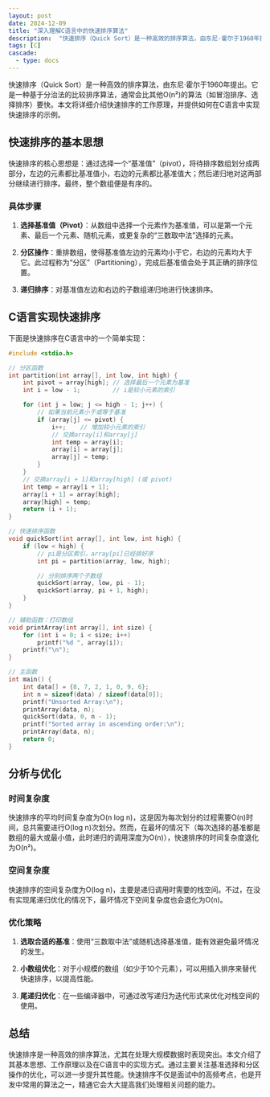 ```yaml
---
layout: post
date: 2024-12-09
title: "深入理解C语言中的快速排序算法"
description:  "快速排序（Quick Sort）是一种高效的排序算法，由东尼·霍尔于1960年提出。它是一种基于分治法的比较排序算法，通常会比其他O(n²)的算法（如冒泡排序、选择排序）要快。本文将详细介绍快速排序的工作原理，并提供如何在C语言中实现快速排序的示例。"
tags: [C]
cascade:
  - type: docs
---
```


快速排序（Quick Sort）是一种高效的排序算法，由东尼·霍尔于1960年提出。它是一种基于分治法的比较排序算法，通常会比其他O(n²)的算法（如冒泡排序、选择排序）要快。本文将详细介绍快速排序的工作原理，并提供如何在C语言中实现快速排序的示例。

## 快速排序的基本思想

快速排序的核心思想是：通过选择一个“基准值”（pivot），将待排序数组划分成两部分，左边的元素都比基准值小，右边的元素都比基准值大；然后递归地对这两部分继续进行排序。最终，整个数组便是有序的。

### 具体步骤

1. **选择基准值（Pivot）**：从数组中选择一个元素作为基准值，可以是第一个元素、最后一个元素、随机元素，或更复杂的“三数取中法”选择的元素。

2. **分区操作**：重排数组，使得基准值左边的元素均小于它，右边的元素均大于它。此过程称为“分区”（Partitioning），完成后基准值会处于其正确的排序位置。

3. **递归排序**：对基准值左边和右边的子数组递归地进行快速排序。

## C语言实现快速排序

下面是快速排序在C语言中的一个简单实现：

```c
#include <stdio.h>

// 分区函数
int partition(int array[], int low, int high) {
    int pivot = array[high]; // 选择最后一个元素为基准
    int i = low - 1;         // i是较小元素的索引

    for (int j = low; j <= high - 1; j++) {
        // 如果当前元素小于或等于基准
        if (array[j] <= pivot) {
            i++;    // 增加较小元素的索引
            // 交换array[i]和array[j]
            int temp = array[i];
            array[i] = array[j];
            array[j] = temp;
        }
    }
    // 交换array[i + 1]和array[high] (或 pivot)
    int temp = array[i + 1];
    array[i + 1] = array[high];
    array[high] = temp;
    return (i + 1);
}

// 快速排序函数
void quickSort(int array[], int low, int high) {
    if (low < high) {
        // pi是分区索引，array[pi]已经排好序
        int pi = partition(array, low, high);

        // 分别排序两个子数组
        quickSort(array, low, pi - 1);
        quickSort(array, pi + 1, high);
    }
}

// 辅助函数：打印数组
void printArray(int array[], int size) {
    for (int i = 0; i < size; i++)
        printf("%d ", array[i]);
    printf("\n");
}

// 主函数
int main() {
    int data[] = {8, 7, 2, 1, 0, 9, 6};
    int n = sizeof(data) / sizeof(data[0]);
    printf("Unsorted Array:\n");
    printArray(data, n);
    quickSort(data, 0, n - 1);
    printf("Sorted array in ascending order:\n");
    printArray(data, n);
    return 0;
}
```

## 分析与优化

### 时间复杂度

快速排序的平均时间复杂度为O(n log n)，这是因为每次划分的过程需要O(n)时间，总共需要进行O(log n)次划分。然而，在最坏的情况下（每次选择的基准都是数组的最大或最小值，此时递归的调用深度为O(n)），快速排序的时间复杂度退化为O(n²)。

### 空间复杂度

快速排序的空间复杂度为O(log n)，主要是递归调用时需要的栈空间。不过，在没有实现尾递归优化的情况下，最坏情况下空间复杂度也会退化为O(n)。

### 优化策略

1. **选取合适的基准**：使用“三数取中法”或随机选择基准值，能有效避免最坏情况的发生。

2. **小数组优化**：对于小规模的数组（如少于10个元素），可以用插入排序来替代快速排序，以提高性能。

3. **尾递归优化**：在一些编译器中，可通过改写递归为迭代形式来优化对栈空间的使用。

## 总结

快速排序是一种高效的排序算法，尤其在处理大规模数据时表现突出。本文介绍了其基本思想、工作原理以及在C语言中的实现方式。通过主要关注基准选择和分区操作的优化，可以进一步提升其性能。快速排序不仅是面试中的高频考点，也是开发中常用的算法之一，精通它会大大提高我们处理相关问题的能力。
